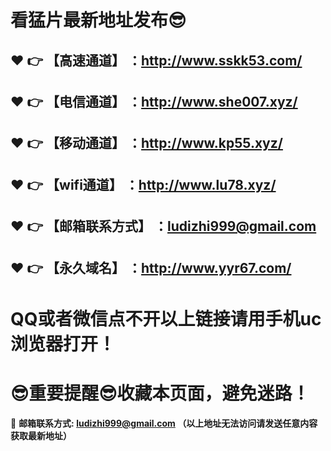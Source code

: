 # 看猛片最新地址发布:sunglasses:
:heart: :point_right: 【高速通道】 ：http://www.sskk53.com/
------
:heart: :point_right: 【电信通道】 ：http://www.she007.xyz/
------
:heart: :point_right: 【移动通道】 ：http://www.kp55.xyz/
------
:heart: :point_right: 【wifi通道】 ：http://www.lu78.xyz/
------
:heart: :point_right: 【邮箱联系方式】 ：ludizhi999@gmail.com
------
:heart: :point_right: 【永久域名】 ：http://www.yyr67.com/  
------
# QQ或者微信点不开以上链接请用手机uc浏览器打开！
# :sunglasses:重要提醒:sunglasses:收藏本页面，避免迷路！
:e-mail: __邮箱联系方式: ludizhi999@gmail.com （以上地址无法访问请发送任意内容获取最新地址）__

